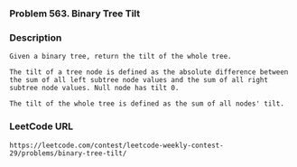 ### Problem 563. Binary Tree Tilt

### Description
	Given a binary tree, return the tilt of the whole tree.

	The tilt of a tree node is defined as the absolute difference between the sum of all left subtree node values and the sum of all right subtree node values. Null node has tilt 0.

	The tilt of the whole tree is defined as the sum of all nodes' tilt.

### LeetCode URL
	https://leetcode.com/contest/leetcode-weekly-contest-29/problems/binary-tree-tilt/
